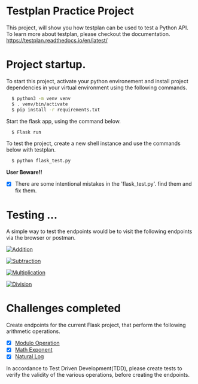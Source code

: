 
# Testplan Practice Project

This project, will show you how testplan can be used to test a Python API.
To learn more about testplan, please checkout the documentation. 
https://testplan.readthedocs.io/en/latest/


# Project startup.
To start this project, activate your python environement and install project dependencies in your virtual environment using the following commands.
```bash
  $ python3 -m venv venv
  $ . venv/bin/activate
  $ pip install -r requirements.txt
```

Start the flask app, using the command below.
```bash
  $ Flask run
```

To test the project, create a new shell instance and use the commands below with testplan.
```bash
  $ python flask_test.py
```

**User Beware!!**
- [x] There are some intentional mistakes in the 'flask_test.py'. find them and fix them.

# Testing ...
A simple way to test the endpoints would be to visit the following endpoints via the browser or postman.

[![Addition](https://img.shields.io/badge/Route-Addition-white)](http://127.0.0.1:5000/add?a=100&b=45 )

[![Subtraction](https://img.shields.io/badge/Route-Subtract-white)](http://127.0.0.1:5000/subtract?a=100&b=45 )


[![Multiplication](https://img.shields.io/badge/Route-Multiply-white)](http://127.0.0.1:5000/multiply?a=100&b=45 )

[![Division](https://img.shields.io/badge/Route-Division-white)](http://127.0.0.1:5000/divide?a=100&b=45 )

# Challenges completed
Create endpoints for the current Flask project, that perform the following arithmetic operations.
- [x] [Modulo Operation](https://en.wikipedia.org/wiki/Modulo_operation)
- [x] [Math Exponent](https://www.tutorialspoint.com/python/number_exp.htm)
- [x] [Natural Log](https://en.wikipedia.org/wiki/Natural_logarithm)

In accordance to Test Driven Development(TDD), please create tests to verify the validity of the various operations, before creating the endpoints.
